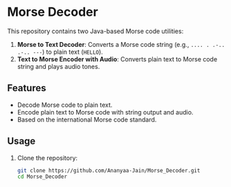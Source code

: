 # Morse Decoder

This repository contains two Java-based Morse code utilities:  
1. **Morse to Text Decoder**: Converts a Morse code string (e.g., `.... . .-.. .-.. ---`) to plain text (`HELLO`).  
2. **Text to Morse Encoder with Audio**: Converts plain text to Morse code string and plays audio tones.

## Features
- Decode Morse code to plain text.
- Encode plain text to Morse code with string output and audio.
- Based on the international Morse code standard.

## Usage
1. Clone the repository:
   ```bash
   git clone https://github.com/Ananyaa-Jain/Morse_Decoder.git
   cd Morse_Decoder
